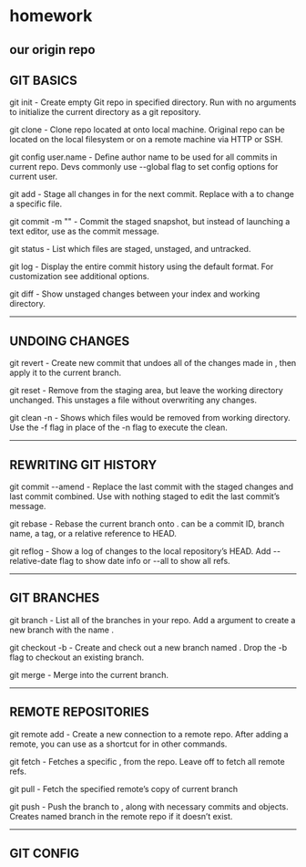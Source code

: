 # homework

our origin repo
------------
GIT BASICS
------------

git init <directory> - Create empty Git repo in specified directory. Run with no arguments to initialize the current directory as a git repository.

git clone <repo> - Clone repo located at <repo> onto local machine. Original repo can be located on the local filesystem or on a remote machine via HTTP or SSH.

git config user.name <name> - Define author name to be used for all commits in current repo. Devs commonly use --global flag to set config options for current user.

git add <directory> - Stage all changes in <directory> for the next commit. Replace <directory> with a <file> to change a specific file.

git commit -m "<message>" - Commit the staged snapshot, but instead of launching a text editor, use <message> as the commit message.

git status - List which files are staged, unstaged, and untracked.

git log - Display the entire commit history using the default format. For customization see additional options.

git diff - Show unstaged changes between your index and working directory.


------------
UNDOING CHANGES
------------

git revert <commit> - Create new commit that undoes all of the changes made in <commit>, then apply it to the current branch.

git reset <file> - Remove <file> from the staging area, but leave the working directory unchanged. This unstages a file without overwriting any changes.

git clean -n - Shows which files would be removed from working directory. Use the -f flag in place of the -n flag to execute the clean.


------------
REWRITING GIT HISTORY
------------

git commit --amend - Replace the last commit with the staged changes and last commit combined. Use with nothing staged to edit the last commit’s message.

git rebase <base> - Rebase the current branch onto <base>. <base> can be a commit ID, branch name, a tag, or a relative reference to HEAD.

git reflog - Show a log of changes to the local repository’s HEAD. Add --relative-date flag to show date info or --all to show all refs.


------------
GIT BRANCHES
------------

git branch - List all of the branches in your repo. Add a <branch> argument to create a new branch with the name <branch>.

git checkout -b <branch> - Create and check out a new branch named <branch>. Drop the -b flag to checkout an existing branch.

git merge <branch> - Merge <branch> into the current branch.


------------
REMOTE REPOSITORIES
------------

git remote add <name> <url> - Create a new connection to a remote repo. After adding a remote, you can use <name> as a shortcut for <url> in other commands.

git fetch <remote> <branch> - Fetches a specific <branch>, from the repo. Leave off <branch> to fetch all remote refs.

git pull <remote> - Fetch the specified remote’s copy of current branch

git push <remote> <branch> - Push the branch to <remote>, along with necessary commits and objects. Creates named branch in the remote repo if it doesn’t exist.


------------
GIT CONFIG
------------